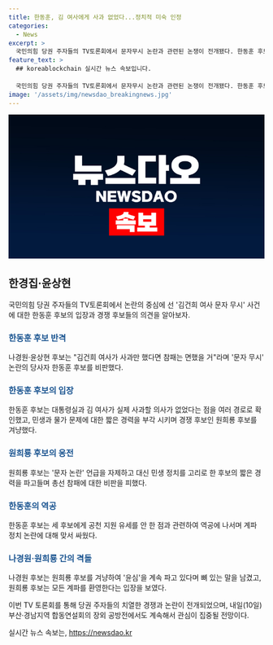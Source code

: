 ```yaml
---
title: 한동훈, 김 여사에게 사과 없었다...정치적 미숙 인정
categories:
  - News
excerpt: >
  국민의힘 당권 주자들의 TV토론회에서 문자무시 논란과 관련된 논쟁이 전개됐다. 한동훈 후보는 김여사와 대통령의 실제 사과 의사가 없다고 주장하면서 반격에 나섰고, 원희룡 후보는 문자 논란을 언급하지 않고 민생 정치를 고리로 총선 참패를 부각했다. 나경원·윤상현 후보는 한동훈 후보를 겨냥하며 정치적 미숙을 비판했고, 윤상현 후보는 윤심 팔이를 의미하는 창윤을 언급해 원희룡 후보에 대한 비판을 날린 것으로 보인다.
feature_text: >
  ## koreablockchain 실시간 뉴스 속보입니다.

  국민의힘 당권 주자들의 TV토론회에서 문자무시 논란과 관련된 논쟁이 전개됐다. 한동훈 후보는 김여사와 대통령의 실제 사과 의사가 없다고 주장하면서 반격에 나섰고, 원희룡 후보는 문자 논란을 언급하지 않고 민생 정치를 고리로 총선 참패를 부각했다. 나경원·윤상현 후보는 한동훈 후보를 겨냥하며 정치적 미숙을 비판했고, 윤상현 후보는 윤심 팔이를 의미하는 창윤을 언급해 원희룡 후보에 대한 비판을 날린 것으로 보인다.
image: '/assets/img/newsdao_breakingnews.jpg'
---
```


<p><img src="/assets/img/newsdao_breakingnews.jpg" alt="koreablockchain 속보" /></p>

<h2 data-ke-size="size26">한경집·윤상현</h2>

<p data-ke-size="size16">국민의힘 당권 주자들의 TV토론회에서 논란의 중심에 선 '김건희 여사 문자 무시' 사건에 대한 한동훈 후보의 입장과 경쟁 후보들의 의견을 알아보자.</p>

<h3><b><span style="color: #1a5490;">한동훈 후보 반격</span></b></h3>

<p>나경원·윤상현 후보는 "김건희 여사가 사과만 했다면 참패는 면했을 거"라며 '문자 무시' 논란의 당사자 한동훈 후보를 비판했다.</p>

<h3><b><span style="color: #1a5490;">한동훈 후보의 입장</span></b></h3>

<p>한동훈 후보는 대통령실과 김 여사가 실제 사과할 의사가 없었다는 점을 여러 경로로 확인했고, 민생과 물가 문제에 대한 짧은 경력을 부각 시키며 경쟁 후보인 원희룡 후보를 겨냥했다.</p>

<h3><b><span style="color: #1a5490;">원희룡 후보의 응전</span></b></h3>

<p>원희룡 후보는 '문자 논란' 언급을 자제하고 대신 민생 정치를 고리로 한 후보의 짧은 경력을 파고들며 총선 참패에 대한 비판을 피했다.</p>

<h3><b><span style="color: #1a5490;">한동훈의 역공</span></b></h3>

<p>한동훈 후보는 세 후보에게 공천 지원 유세를 안 한 점과 관련하여 역공에 나서며 계파 정치 논란에 대해 맞서 싸웠다.</p> 

<h3><b><span style="color: #1a5490;">나경원·원희룡 간의 격돌</span></b></h3>

<p>나경원 후보는 원희룡 후보를 겨냥하여 '윤심'을 계속 파고 있다며 뼈 있는 말을 남겼고, 원희룡 후보는 모든 계파를 환영한다는 입장을 보였다.</p>

<p>이번 TV 토론회를 통해 당권 주자들의 치열한 경쟁과 논란이 전개되었으며, 내일(10일) 부산·경남지역 합동연설회의 장외 공방전에서도 계속해서 관심이 집중될 전망이다.</p>
실시간 뉴스 속보는, <a href="https://newsdao.kr" rel="dofollow">https://newsdao.kr</a>


